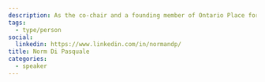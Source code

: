 ```yaml
---
description: As the co-chair and a founding member of Ontario Place for All, Norm has been a prominent advocate in community initiatives. His leadership in the NoJetsTO campaign reflects his deep commitment to the city's waterfront and environmental issues.
tags:
  - type/person
social:
  linkedin: https://www.linkedin.com/in/normandp/
title: Norm Di Pasquale
categories:
  - speaker
---
```

